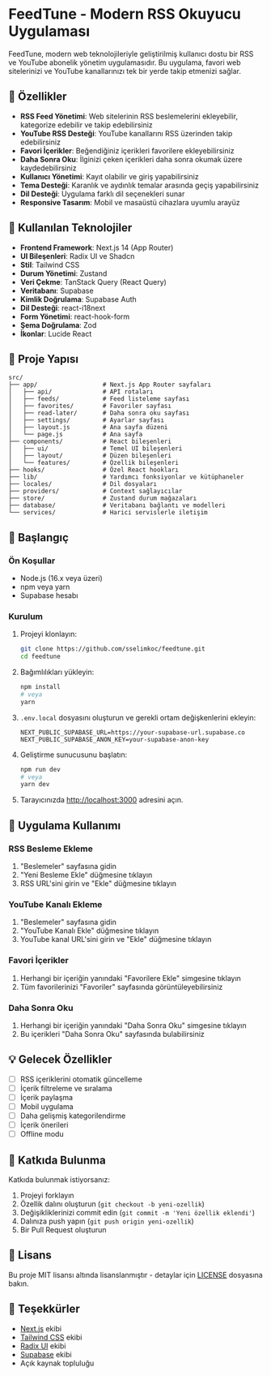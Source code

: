 # FeedTune - Modern RSS Okuyucu Uygulaması

FeedTune, modern web teknolojileriyle geliştirilmiş kullanıcı dostu bir RSS ve YouTube abonelik yönetim uygulamasıdır. Bu uygulama, favori web sitelerinizi ve YouTube kanallarınızı tek bir yerde takip etmenizi sağlar.

## 🚀 Özellikler

- **RSS Feed Yönetimi**: Web sitelerinin RSS beslemelerini ekleyebilir, kategorize edebilir ve takip edebilirsiniz
- **YouTube RSS Desteği**: YouTube kanallarını RSS üzerinden takip edebilirsiniz
- **Favori İçerikler**: Beğendiğiniz içerikleri favorilere ekleyebilirsiniz
- **Daha Sonra Oku**: İlginizi çeken içerikleri daha sonra okumak üzere kaydedebilirsiniz
- **Kullanıcı Yönetimi**: Kayıt olabilir ve giriş yapabilirsiniz
- **Tema Desteği**: Karanlık ve aydınlık temalar arasında geçiş yapabilirsiniz
- **Dil Desteği**: Uygulama farklı dil seçenekleri sunar
- **Responsive Tasarım**: Mobil ve masaüstü cihazlara uyumlu arayüz

## 🔧 Kullanılan Teknolojiler

- **Frontend Framework**: Next.js 14 (App Router)
- **UI Bileşenleri**: Radix UI ve Shadcn
- **Stil**: Tailwind CSS
- **Durum Yönetimi**: Zustand
- **Veri Çekme**: TanStack Query (React Query)
- **Veritabanı**: Supabase
- **Kimlik Doğrulama**: Supabase Auth
- **Dil Desteği**: react-i18next
- **Form Yönetimi**: react-hook-form
- **Şema Doğrulama**: Zod
- **İkonlar**: Lucide React

## 📂 Proje Yapısı

```
src/
├── app/                  # Next.js App Router sayfaları
│   ├── api/              # API rotaları
│   ├── feeds/            # Feed listeleme sayfası
│   ├── favorites/        # Favoriler sayfası
│   ├── read-later/       # Daha sonra oku sayfası
│   ├── settings/         # Ayarlar sayfası
│   ├── layout.js         # Ana sayfa düzeni
│   └── page.js           # Ana sayfa
├── components/           # React bileşenleri
│   ├── ui/               # Temel UI bileşenleri
│   ├── layout/           # Düzen bileşenleri
│   └── features/         # Özellik bileşenleri
├── hooks/                # Özel React hookları
├── lib/                  # Yardımcı fonksiyonlar ve kütüphaneler
├── locales/              # Dil dosyaları
├── providers/            # Context sağlayıcılar
├── store/                # Zustand durum mağazaları
├── database/             # Veritabanı bağlantı ve modelleri
└── services/             # Harici servislerle iletişim
```

## 🏁 Başlangıç

### Ön Koşullar

- Node.js (16.x veya üzeri)
- npm veya yarn
- Supabase hesabı

### Kurulum

1. Projeyi klonlayın:
   ```bash
   git clone https://github.com/sselimkoc/feedtune.git
   cd feedtune
   ```

2. Bağımlılıkları yükleyin:
   ```bash
   npm install
   # veya
   yarn
   ```

3. `.env.local` dosyasını oluşturun ve gerekli ortam değişkenlerini ekleyin:
   ```env
   NEXT_PUBLIC_SUPABASE_URL=https://your-supabase-url.supabase.co
   NEXT_PUBLIC_SUPABASE_ANON_KEY=your-supabase-anon-key
   ```

4. Geliştirme sunucusunu başlatın:
   ```bash
   npm run dev
   # veya
   yarn dev
   ```

5. Tarayıcınızda [http://localhost:3000](http://localhost:3000) adresini açın.

## 📱 Uygulama Kullanımı

### RSS Besleme Ekleme

1. "Beslemeler" sayfasına gidin
2. "Yeni Besleme Ekle" düğmesine tıklayın
3. RSS URL'sini girin ve "Ekle" düğmesine tıklayın

### YouTube Kanalı Ekleme

1. "Beslemeler" sayfasına gidin
2. "YouTube Kanalı Ekle" düğmesine tıklayın
3. YouTube kanal URL'sini girin ve "Ekle" düğmesine tıklayın

### Favori İçerikler

1. Herhangi bir içeriğin yanındaki "Favorilere Ekle" simgesine tıklayın
2. Tüm favorilerinizi "Favoriler" sayfasında görüntüleyebilirsiniz

### Daha Sonra Oku

1. Herhangi bir içeriğin yanındaki "Daha Sonra Oku" simgesine tıklayın
2. Bu içerikleri "Daha Sonra Oku" sayfasında bulabilirsiniz

## 💡 Gelecek Özellikler

- [ ] RSS içeriklerini otomatik güncelleme
- [ ] İçerik filtreleme ve sıralama
- [ ] İçerik paylaşma
- [ ] Mobil uygulama
- [ ] Daha gelişmiş kategorilendirme
- [ ] İçerik önerileri
- [ ] Offline modu

## 🤝 Katkıda Bulunma

Katkıda bulunmak istiyorsanız:

1. Projeyi forklayın
2. Özellik dalını oluşturun (`git checkout -b yeni-ozellik`)
3. Değişikliklerinizi commit edin (`git commit -m 'Yeni özellik eklendi'`)
4. Dalınıza push yapın (`git push origin yeni-ozellik`)
5. Bir Pull Request oluşturun

## 📄 Lisans

Bu proje MIT lisansı altında lisanslanmıştır - detaylar için [LICENSE](LICENSE) dosyasına bakın.

## 🙏 Teşekkürler

- [Next.js](https://nextjs.org/) ekibi
- [Tailwind CSS](https://tailwindcss.com/) ekibi
- [Radix UI](https://www.radix-ui.com/) ekibi
- [Supabase](https://supabase.io/) ekibi
- Açık kaynak topluluğu
